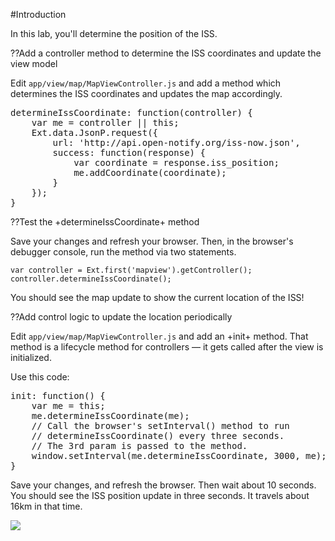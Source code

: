 #Introduction

In this lab, you'll determine the position of the ISS.



??Add a controller method to determine the ISS coordinates and update the view model

Edit `app/view/map/MapViewController.js` and add a method which determines the ISS 
coordinates and updates the map accordingly.

<pre class="runnable readonly text 240">
determineIssCoordinate: function(controller) {
    var me = controller || this;
    Ext.data.JsonP.request({
        url: 'http://api.open-notify.org/iss-now.json',
        success: function(response) {
            var coordinate = response.iss_position;
            me.addCoordinate(coordinate);
        }
    });
}
</pre>

??Test the +determineIssCoordinate+ method

Save your changes and refresh your browser. Then, in the browser's debugger console,
run the method via two statements. 
    
    var controller = Ext.first('mapview').getController();
    controller.determineIssCoordinate();

You should see the map update to show the current location of the ISS!



??Add control logic to update the location periodically

Edit `app/view/map/MapViewController.js` and add an +init+ method. That method
is a lifecycle method for controllers &mdash; it gets called after the view is 
initialized. 

Use this code:

<pre class="runnable text readonly 200">
init: function() {
    var me = this;
    me.determineIssCoordinate(me);
    // Call the browser's setInterval() method to run
    // determineIssCoordinate() every three seconds.
    // The 3rd param is passed to the method.
    window.setInterval(me.determineIssCoordinate, 3000, me); // 3rd param IE 10+
}
</pre>

Save your changes, and refresh the browser. Then wait about 10 seconds. You should see the 
ISS position update in three seconds. It travels about 16km in that time.

<img src="resources/images/iss/IssLocationAfterSomeTime.png"/>

<!--  
#Solution

- <a href="resources/student/labsolutions/iss/iss-show-iss-position" target="source">Browse the code</a>
- <a href="resources/student/labsolutions/iss/iss-show-iss-position.zip">Solution zip</a> <small>(<a href="#2016-02-24_17-26_13-021_Z">How to Use a Lab Solution</a>)</small>
 -->
